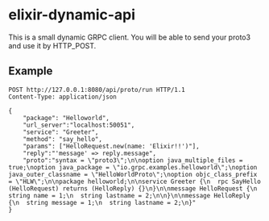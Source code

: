 # elixir-dynamic-api

This is a small dynamic GRPC client. You will be able to send your proto3 and use it by HTTP_POST.

## Example

``` http
POST http://127.0.0.1:8080/api/proto/run HTTP/1.1
Content-Type: application/json

{
    "package": "Helloworld",
    "url_server":"localhost:50051",
    "service": "Greeter",
    "method": "say_hello",
    "params": ["HelloRequest.new(name: 'Elixir!!')"],
    "reply":"'message' => reply.message",
    "proto":"syntax = \"proto3\";\n\noption java_multiple_files = true;\noption java_package = \"io.grpc.examples.helloworld\";\noption java_outer_classname = \"HelloWorldProto\";\noption objc_class_prefix = \"HLW\";\n\npackage helloworld;\n\nservice Greeter {\n  rpc SayHello (HelloRequest) returns (HelloReply) {}\n}\n\nmessage HelloRequest {\n  string name = 1;\n  string lastname = 2;\n\n}\n\nmessage HelloReply {\n  string message = 1;\n  string lastname = 2;\n}"
}

```
